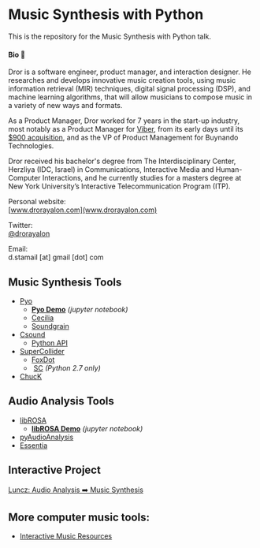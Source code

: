 # Music Synthesis with Python
This is the repository for the Music Synthesis with Python talk.

#### Bio 👋
Dror is a software engineer, product manager, and interaction designer. He researches and develops innovative music creation tools, using music information retrieval (MIR) techniques, digital signal processing (DSP), and machine learning algorithms, that will allow musicians to compose music in a variety of new ways and formats.  

As a Product Manager, Dror worked for 7 years in the start-up industry, most notably as a Product Manager for [Viber](https://www.viber.com/), from its early days until its [$900 acquisition](https://techcrunch.com/2014/02/13/japanese-internet-giant-rakuten-acquires-viber-for-900m/), and as the VP of Product Management for Buynando Technologies.  

Dror received his bachelor's degree from The Interdisciplinary Center, Herzliya (IDC, Israel) in Communications, Interactive Media and Human-Computer Interactions, and he currently studies for a masters degree at New York University’s Interactive Telecommunication Program (ITP).  

Personal website:  
[www.drorayalon.com](www.drorayalon.com)  

Twitter:  
 [@drorayalon](www.twitter.com/drorayalon)

Email:  
d.stamail [at] gmail [dot] com



## Music Synthesis Tools
- [Pyo](http://ajaxsoundstudio.com/software/pyo/)
  - **[Pyo Demo](https://dodiku.github.io/music-synthesis-with-python/02_Pyo_demo/)** *(jupyter notebook)*
  - [Cecilia](http://ajaxsoundstudio.com/software/cecilia/)
  - [Soundgrain](http://ajaxsoundstudio.com/software/soundgrain/)
- [Csound](http://www.csounds.com/)
  - [Python API](https://github.com/fggp/ctcsound)
- [SuperCollider](http://supercollider.github.io/)
  - [FoxDot](http://foxdot.org/)
  -  [SC](https://pypi.python.org/pypi/SC  ) *(Python 2.7 only)*
- [ChucK](http://chuck.cs.princeton.edu/)

## Audio Analysis Tools
- [libROSA](https://librosa.github.io/librosa/)
  - **[libROSA Demo](https://dodiku.github.io/music-synthesis-with-python/03_librosa_demo/)** *(jupyter notebook)*
- [pyAudioAnalysis](https://github.com/tyiannak/pyAudioAnalysis)
- [Essentia](http://essentia.upf.edu/documentation/)

## Interactive Project
[Luncz: Audio Analysis ➡️ Music Synthesis](https://www.youtube.com/watch?v=tDfZ33jsTyk)


## More computer music tools:
- [Interactive Music Resources](https://github.com/juniorxsound/Interactive-Music)
